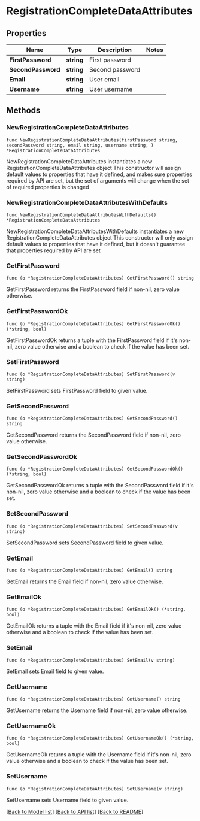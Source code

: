 # RegistrationCompleteDataAttributes

## Properties

Name | Type | Description | Notes
------------ | ------------- | ------------- | -------------
**FirstPassword** | **string** | First password | 
**SecondPassword** | **string** | Second password | 
**Email** | **string** | User email | 
**Username** | **string** | User username | 

## Methods

### NewRegistrationCompleteDataAttributes

`func NewRegistrationCompleteDataAttributes(firstPassword string, secondPassword string, email string, username string, ) *RegistrationCompleteDataAttributes`

NewRegistrationCompleteDataAttributes instantiates a new RegistrationCompleteDataAttributes object
This constructor will assign default values to properties that have it defined,
and makes sure properties required by API are set, but the set of arguments
will change when the set of required properties is changed

### NewRegistrationCompleteDataAttributesWithDefaults

`func NewRegistrationCompleteDataAttributesWithDefaults() *RegistrationCompleteDataAttributes`

NewRegistrationCompleteDataAttributesWithDefaults instantiates a new RegistrationCompleteDataAttributes object
This constructor will only assign default values to properties that have it defined,
but it doesn't guarantee that properties required by API are set

### GetFirstPassword

`func (o *RegistrationCompleteDataAttributes) GetFirstPassword() string`

GetFirstPassword returns the FirstPassword field if non-nil, zero value otherwise.

### GetFirstPasswordOk

`func (o *RegistrationCompleteDataAttributes) GetFirstPasswordOk() (*string, bool)`

GetFirstPasswordOk returns a tuple with the FirstPassword field if it's non-nil, zero value otherwise
and a boolean to check if the value has been set.

### SetFirstPassword

`func (o *RegistrationCompleteDataAttributes) SetFirstPassword(v string)`

SetFirstPassword sets FirstPassword field to given value.


### GetSecondPassword

`func (o *RegistrationCompleteDataAttributes) GetSecondPassword() string`

GetSecondPassword returns the SecondPassword field if non-nil, zero value otherwise.

### GetSecondPasswordOk

`func (o *RegistrationCompleteDataAttributes) GetSecondPasswordOk() (*string, bool)`

GetSecondPasswordOk returns a tuple with the SecondPassword field if it's non-nil, zero value otherwise
and a boolean to check if the value has been set.

### SetSecondPassword

`func (o *RegistrationCompleteDataAttributes) SetSecondPassword(v string)`

SetSecondPassword sets SecondPassword field to given value.


### GetEmail

`func (o *RegistrationCompleteDataAttributes) GetEmail() string`

GetEmail returns the Email field if non-nil, zero value otherwise.

### GetEmailOk

`func (o *RegistrationCompleteDataAttributes) GetEmailOk() (*string, bool)`

GetEmailOk returns a tuple with the Email field if it's non-nil, zero value otherwise
and a boolean to check if the value has been set.

### SetEmail

`func (o *RegistrationCompleteDataAttributes) SetEmail(v string)`

SetEmail sets Email field to given value.


### GetUsername

`func (o *RegistrationCompleteDataAttributes) GetUsername() string`

GetUsername returns the Username field if non-nil, zero value otherwise.

### GetUsernameOk

`func (o *RegistrationCompleteDataAttributes) GetUsernameOk() (*string, bool)`

GetUsernameOk returns a tuple with the Username field if it's non-nil, zero value otherwise
and a boolean to check if the value has been set.

### SetUsername

`func (o *RegistrationCompleteDataAttributes) SetUsername(v string)`

SetUsername sets Username field to given value.



[[Back to Model list]](../README.md#documentation-for-models) [[Back to API list]](../README.md#documentation-for-api-endpoints) [[Back to README]](../README.md)


